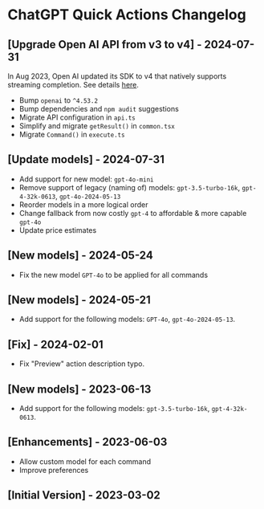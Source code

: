 # ChatGPT Quick Actions Changelog

## [Upgrade Open AI API from v3 to v4] - 2024-07-31

In Aug 2023, Open AI updated its SDK to v4 that natively supports streaming completion.
See details [here](https://github.com/openai/openai-node/discussions/217).

- Bump `openai` to `^4.53.2`
- Bump dependencies and `npm audit` suggestions
- Migrate API configuration in `api.ts`
- Simplify and migrate `getResult()` in `common.tsx`
- Migrate `Command()` in `execute.ts`

## [Update models] - 2024-07-31

- Add support for new model: `gpt-4o-mini`
- Remove support of legacy (naming of) models: `gpt-3.5-turbo-16k`, `gpt-4-32k-0613`, `gpt-4o-2024-05-13`
- Reorder models in a more logical order
- Change fallback from now costly `gpt-4` to affordable & more capable `gpt-4o`
- Update price estimates

## [New models] - 2024-05-24

- Fix the new model `GPT-4o` to be applied for all commands

## [New models] - 2024-05-21

- Add support for the following models: `GPT-4o`, `gpt-4o-2024-05-13`.

## [Fix] - 2024-02-01

- Fix "Preview" action description typo.

## [New models] - 2023-06-13

- Add support for the following models: `gpt-3.5-turbo-16k`, `gpt-4-32k-0613`.

## [Enhancements] - 2023-06-03

- Allow custom model for each command
- Improve preferences

## [Initial Version] - 2023-03-02
